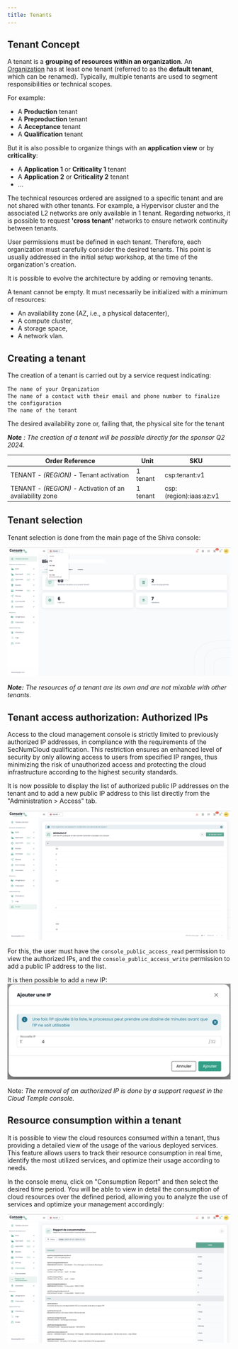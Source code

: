 ```yaml
---
title: Tenants
---
```


## Tenant Concept

A tenant is a __grouping of resources within an organization__. An [Organization](organisations.md) has at least one tenant (referred to as the __default tenant__, which can be renamed). Typically, multiple tenants are used to segment responsibilities or technical scopes.

For example:

- A __Production__ tenant
- A __Preproduction__ tenant
- A __Acceptance__ tenant
- A __Qualification__ tenant

But it is also possible to organize things with an __application view__ or by __criticality__:

- A __Application 1__ or __Criticality 1__ tenant
- A __Application 2__ or __Criticality 2__ tenant
- ...

The technical resources ordered are assigned to a specific tenant and are not shared with other tenants. For example, a Hypervisor cluster and the associated L2 networks are only available in 1 tenant.
Regarding networks, it is possible to request __'cross tenant'__ networks to ensure network continuity between tenants.

User permissions must be defined in each tenant. Therefore, each organization must carefully consider the desired tenants. This point is usually addressed in the initial setup workshop, at the time of the organization's creation.

It is possible to evolve the architecture by adding or removing tenants.

A tenant cannot be empty. It must necessarily be initialized with a minimum of resources:

- An availability zone (AZ, i.e., a physical datacenter),
- A compute cluster,
- A storage space,
- A network vlan.

## Creating a tenant

The creation of a tenant is carried out by a service request indicating:

    The name of your Organization
    The name of a contact with their email and phone number to finalize the configuration
    The name of the tenant
The desired availability zone or, failing that, the physical site for the tenant

*__Note__ : The creation of a tenant will be possible directly for the sponsor Q2 2024.*

| Order Reference                                        | Unit    | SKU                     |  
|--------------------------------------------------------|---------|-------------------------|
| TENANT - *(REGION)* - Tenant activation                | 1 tenant | csp:tenant:v1           |
| TENANT - *(REGION)* - Activation of an availability zone | 1 tenant | csp:(region):iaas:az:v1 |


## Tenant selection

Tenant selection is done from the main page of the Shiva console:

![](images/shiva_tenant.png)

*__Note:__ The resources of a tenant are its own and are not mixable with other tenants.*

## Tenant access authorization: Authorized IPs

Access to the cloud management console is strictly limited to previously authorized IP addresses, in compliance with the requirements of the SecNumCloud qualification. This restriction ensures an enhanced level of security by only allowing access to users from specified IP ranges, thus minimizing the risk of unauthorized access and protecting the cloud infrastructure according to the highest security standards.

It is now possible to display the list of authorized public IP addresses on the tenant and to add a new public IP address to this list directly from the "Administration > Access" tab.

![](images/shiva_ip_access_management_01.png)

For this, the user must have the `console_public_access_read` permission to view the authorized IPs, and the `console_public_access_write` permission to add a public IP address to the list.

It is then possible to add a new IP:
![](images/shiva_ip_access_management_02.png)

Note: *The removal of an authorized IP is done by a support request in the Cloud Temple console.*

## Resource consumption within a tenant

It is possible to view the cloud resources consumed within a tenant, thus providing a detailed view of the usage of the various deployed services. This feature allows users to track their resource consumption in real time, identify the most utilized services, and optimize their usage according to needs. 

In the console menu, click on "Consumption Report" and then select the desired time period. You will be able to view in detail the consumption of cloud resources over the defined period, allowing you to analyze the use of services and optimize your management accordingly:

![](images/shiva_tenant_ressources_01.png)